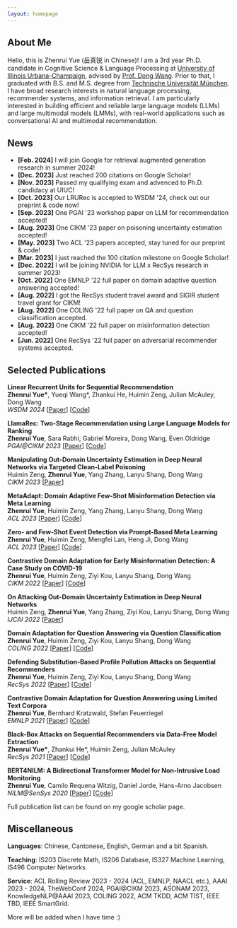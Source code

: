 ```yaml
---
layout: homepage
---
```


## About Me

Hello, this is Zhenrui Yue (岳真锐 in Chinese)! I am a 3rd year Ph.D. candidate in Cognitive Science & Language Processing at [University of Illinois Urbana-Champaign](https://illinois.edu/), advised by [Prof. Dong Wang](https://www.wangdong.org/). Prior to that, I graduated with B.S. and M.S. degree from [Technische Universität München](https://tum.de/). I have broad research interests in natural language processing, recommender systems, and information retrieval. I am particularly interested in building efficient and reliable large language models (LLMs) and large multimodal models (LMMs), with real-world applications such as conversational AI and multimodal recommendation.

## News

- **[Feb. 2024]** I will join Google for retrieval augmented generation research in summer 2024!
- **[Dec. 2023]** Just reached 200 citations on Google Scholar!
- **[Nov. 2023]** Passed my qualifying exam and advenced to Ph.D. candidacy at UIUC!
- **[Oct. 2023]** Our LRURec is accepted to WSDM '24, check out our preprint & code now!
- **[Sep. 2023]** One PGAI '23 workshop paper on LLM for recommendation accepted!
- **[Aug. 2023]** One CIKM '23 paper on poisoning uncertainty estimation accepted!
- **[May. 2023]** Two ACL '23 papers accepted, stay tuned for our preprint & code!
- **[Mar. 2023]** I just reached the 100 citation milestone on Google Scholar!
- **[Dec. 2022]** I will be joining NVIDIA for LLM x RecSys research in summer 2023!
- **[Oct. 2022]** One EMNLP '22 full paper on domain adaptive question answering accepted!
- **[Aug. 2022]** I got the RecSys student travel award and SIGIR student travel grant for CIKM!
- **[Aug. 2022]** One COLING '22 full paper on QA and question classification accepted.
- **[Aug. 2022]** One CIKM '22 full paper on misinformation detection accepted!
- **[Jun. 2022]** One RecSys '22 full paper on adversarial recommender systems accepted.

## Selected Publications

**Linear Recurrent Units for Sequential Recommendation** \
**Zhenrui Yue\***, Yueqi Wang\*, Zhankui He, Huimin Zeng, Julian McAuley, Dong Wang \
*WSDM 2024* [[Paper](https://arxiv.org/abs/2310.02367)] [[Code](https://github.com/yueqirex/LRURec)]

**LlamaRec: Two-Stage Recommendation using Large Language Models for Ranking** \
**Zhenrui Yue**, Sara Rabhi, Gabriel Moreira, Dong Wang, Even Oldridge \
*PGAI@CIKM 2023* [[Paper](https://arxiv.org/abs/2311.02089)] [[Code](https://github.com/Yueeeeeeee/LlamaRec)]

**Manipulating Out-Domain Uncertainty Estimation in Deep Neural Networks via Targeted Clean-Label Poisoning** \
Huimin Zeng, **Zhenrui Yue**, Yang Zhang, Lanyu Shang, Dong Wang \
*CIKM 2023* [[Paper](https://dl.acm.org/doi/10.1145/3583780.3614957)]

**MetaAdapt: Domain Adaptive Few-Shot Misinformation Detection via Meta Learning** \
**Zhenrui Yue**, Huimin Zeng, Yang Zhang, Lanyu Shang, Dong Wang \
*ACL 2023* [[Paper](https://arxiv.org/abs/2305.12692)] [[Code](https://github.com/Yueeeeeeee/MetaAdapt)]

**Zero- and Few-Shot Event Detection via Prompt-Based Meta Learning** \
**Zhenrui Yue**, Huimin Zeng, Mengfei Lan, Heng Ji, Dong Wang \
*ACL 2023* [[Paper](https://arxiv.org/abs/2305.17373)] [[Code](https://github.com/Yueeeeeeee/MetaEvent)]

**Contrastive Domain Adaptation for Early Misinformation Detection: A Case Study on COVID-19** \
**Zhenrui Yue**, Huimin Zeng, Ziyi Kou, Lanyu Shang, Dong Wang \
*CIKM 2022* [[Paper](https://arxiv.org/abs/2208.09578)] [[Code](https://github.com/Yueeeeeeee/CANMD)]

**On Attacking Out-Domain Uncertainty Estimation in Deep Neural Networks** \
Huimin Zeng, **Zhenrui Yue**, Yang Zhang, Ziyi Kou, Lanyu Shang, Dong Wang \
*IJCAI 2022* [[Paper](https://arxiv.org/abs/2210.02191)]

**Domain Adaptation for Question Answering via Question Classification** \
**Zhenrui Yue**, Huimin Zeng, Ziyi Kou, Lanyu Shang, Dong Wang \
*COLING 2022* [[Paper](https://arxiv.org/abs/2209.04998)] [[Code](https://github.com/Yueeeeeeee/Self-Supervised-QA)]

**Defending Substitution-Based Profile Pollution Attacks on Sequential Recommenders** \
**Zhenrui Yue**, Huimin Zeng, Ziyi Kou, Lanyu Shang, Dong Wang \
*RecSys 2022* [[Paper](https://arxiv.org/abs/2207.11237)] [[Code](https://github.com/Yueeeeeeee/RecSys-Substitution-Defense)]

**Contrastive Domain Adaptation for Question Answering using Limited Text Corpora** \
**Zhenrui Yue**, Bernhard Kratzwald, Stefan Feuerriegel \
*EMNLP 2021* [[Paper](https://arxiv.org/abs/2108.13854)] [[Code](https://github.com/Yueeeeeeee/CAQA)]

**Black-Box Attacks on Sequential Recommenders via Data-Free Model Extraction** \
**Zhenrui Yue\***, Zhankui He\*, Huimin Zeng, Julian McAuley \
*RecSys 2021* [[Paper](https://arxiv.org/abs/2109.01165)] [[Code](https://github.com/Yueeeeeeee/RecSys-Extraction-Attack)]

**BERT4NILM: A Bidirectional Transformer Model for Non-Intrusive Load Monitoring** \
**Zhenrui Yue**, Camilo Requena Witzig, Daniel Jorde, Hans-Arno Jacobsen \
*NILM@SenSys 2020* [[Paper](http://nilmworkshop.org/2020/proceedings/nilm20-final88.pdf)] [[Code](https://github.com/Yueeeeeeee/BERT4NILM)]

Full publication list can be found on my google scholar page.

## Miscellaneous

**Languages**: Chinese, Cantonese, English, German and a bit Spanish.

**Teaching**: IS203 Discrete Math, IS206 Database, IS327 Machine Learning, IS496 Computer Networks

**Service**: ACL Rolling Review 2023 - 2024 (ACL, EMNLP, NAACL etc.), AAAI 2023 - 2024, TheWebConf 2024, PGAI@CIKM 2023, ASONAM 2023, KnowledgeNLP@AAAI 2023, COLING 2022, ACM TKDD, ACM TIST, IEEE TBD, IEEE SmartGrid.

More will be added when I have time :)

<script type="text/javascript" src="//rf.revolvermaps.com/0/0/8.js?i=5ku2rtr90ox&amp;m=0&amp;c=ff0000&amp;cr1=ffffff&amp;f=arial&amp;l=0" async="async"></script>